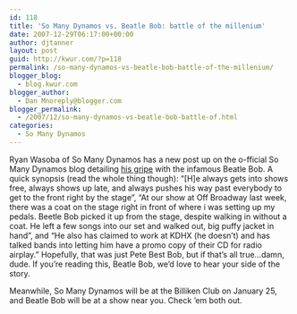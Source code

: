 ```yaml
---
id: 118
title: 'So Many Dynamos vs. Beatle Bob: battle of the millenium'
date: 2007-12-29T06:17:00+00:00
author: djtanner
layout: post
guid: http://kwur.com/?p=118
permalink: /so-many-dynamos-vs-beatle-bob-battle-of-the-millenium/
blogger_blog:
  - blog.kwur.com
blogger_author:
  - Dan Mnoreply@blogger.com
blogger_permalink:
  - /2007/12/so-many-dynamos-vs-beatle-bob-battle-of.html
categories:
  - So Many Dynamos
---
```

<div class="pf-content">
  <p>
    Ryan Wasoba of So Many Dynamos has a new post up on the o-fficial So Many Dynamos blog detailing <a href="http://dynamosrecording.blogspot.com/2007/12/concerning-beatle-bob.html">his gripe</a> with the infamous Beatle Bob. A quick synopsis (read the whole thing though): &#8220;[H]e always gets into shows free, always shows up late, and always pushes his way past everybody to get to the front right by the stage&#8221;, &#8220;At our show at Off Broadway last week, there was a coat on the stage right in front of where i was setting up my pedals. Beetle Bob picked it up from the stage, despite walking in without a coat. He left a few songs into our set and walked out, big puffy jacket in hand&#8221;, and &#8220;He also has claimed to work at KDHX (he doesn&#8217;t) and has talked bands into letting him have a promo copy of their CD for radio airplay.&#8221; Hopefully, that was just Pete Best Bob, but if that&#8217;s all true&#8230;damn, dude. If you&#8217;re reading this, Beatle Bob, we&#8217;d love to hear your side of the story.
  </p>
  
  <p>
    Meanwhile, So Many Dynamos will be at the Billiken Club on January 25, and Beatle Bob will be at a show near you. Check &#8217;em both out.
  </p>
</div>
